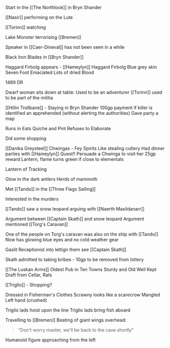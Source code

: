 Start in the [[The Northlook]] in Bryn Shander

[[Nasir]] performing on the Lute

[[Torinn]] watching

Lake Monster terrorising [[Bremen]]

Speaker in [[Caer-Dineval]] has not been seen in a while

Black Iron Blades in [[Bryn Shander]]



Haggard Firbolg appears - [[Hameylyn]]
Haggard Firbolg
Blue grey skin
Seven Foot
Emaciated
Lots of dried Blood

1489 DR


Dwarf woman sits down at table:
	Used to be an adventurer
[[Torinn]] used to be part of the militia

[[Hillin Trollbane]] - Staying in Bryn Shander
 100gp payment if killer is identified an apprehended (without alerting the authorities)
 Gave party a map


Runs in
Eats Quiche and Pint
Refuses to Elaborate



Did some shopping

[[Danika Greysteel]]
	Chwingas - Fey Spirits
	Like stealing cutlery
	Had dinner parties with [[Hameylyn]]
	Quest!! 
	Persuade a Chwinga to visit her
	25gp reward
	Lantern, flame turns green if close to elementals 

Lantern of Tracking


Glow in the dark antlers
Herds of mammoth


Met [[Tando]] in the [[Three Flags Sailing]]

Interested in the murders

[[Tando]] saw a snow leopard arguing with [[Naerth Maxildanarr]]

Argument between [[Captain Skath]] and snow leopard 
	Argument mentioned [[Torg's Caravan]]

One of the people on Torg's caravan was also on the ship with [[Tando]]
	Now has glowing blue eyes and no cold weather gear

Gaslit Receptionist into lettign them see [[Captain Skath]]


Skath admitted to taking bribes - 10gp to be removed from lottery

[[The Luskan Arms]]
	Oldest Pub in Ten Towns
	Sturdy and Old
	Well Kept
	Draft from Cellar, Rats

[[Triglio]] - Shopping?

Dressed in Fisherman's Clothes
Scrawny looks like a scarecrow
Mangled Left hand (crushed)

Trigilo lads hoist upon the line
Triglio lads bring fish aboard



Travelling to [[Bremen]]
Beating of giant wings overhead:
> "Don't worry master, we'll be back to the cave shortly"
 
Humanoid figure approaching from the left


